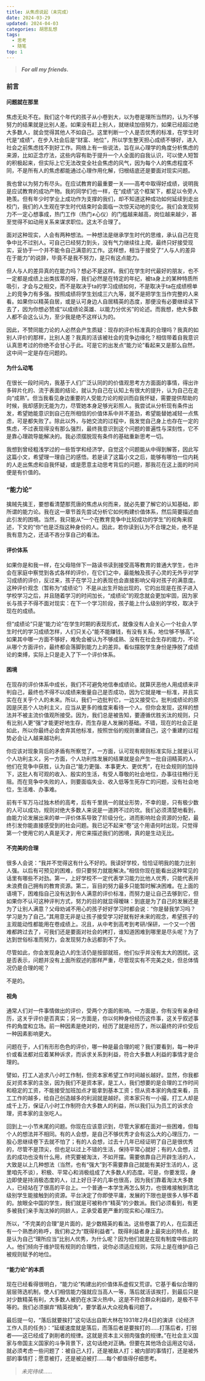 ```yaml
---
title: 从焦虑说起（未完成）
date: 2024-03-29
updated: 2024-04-03
categories: 胡思乱想
tags:
  - 思考
  - 随笔
top: 1
---
```


> _**For all my friends.**_

### 前言

#### 问题就在那里

焦虑无处不在。我们这个年代的孩子从小卷到大，以为卷是理所当然的，认为不够努力的结果就是比别人差。如果没有赶上别人，就继续加倍努力，如果已经超过绝大多数人，就会觉得其他人不如自己。这里判断一个人是否优秀的标准，在学生时代是“成绩”，在步入社会后是“财富、地位”，所以学生整天担心成绩不够好，进入社会之前焦虑找不到好工作。网络上有一些说法，旨在从心理学的角度分析焦虑的来源，比如正念疗法，这些内容有助于提升一个人全面的自我认识，可以使人短暂的积极起来，但实际上它无法改变全社会焦虑的风气，因为每个人的焦虑程度不同，不是所有人的焦虑都能通过心理作用化解，归根结底还是要面对现实问题。

我也曾以为努力有尽头。在应试教育的最重要一关——高考中取得好成绩，说明我是应试教育的成功产物。我的同学们也一样，在“成绩”这个框架下，都足以令旁人艳羡。但有年少时学业上成功作为支撑的我们，却不知道这种成功如何延续到走出校门，我们的人生观在学生时代结束时会面临一次惊天动地的变化。我们会发现努力不一定心想事成，热门工作（热门≠心仪）的门槛越来越高，岗位越来越少，甚至觉得不如动用关系来谋求职位。这太不合理了。

面对这种现实，人会有两种想法。一种想法是继承学生时代的思维，承认自己在竞争中比不过别人。可自己已经努力到头，没有气力继续往上爬，最终只好接受现实，妥协于一个并不能令自己满意的工作。这样想，相当于接受了“人与人的差异在于能力”的说辞，毕竟不是我不努力，是只有这点能力。

但人与人的差异真的在能力吗？想必不是这样。我们在学生时代最好的朋友，也不一定都是成绩上出类拔萃的呀，我们必然是在特定的年纪，被ta身上的某种特质所吸引，才会与之相交，而不是取决于ta的学习成绩如何，不是取决于ta在成绩榜单上的竞争力有多强。按照成绩将学生划成三六九等，就不是把学生当作完整的人来看。如果你以精英自居，或是认可身边人自居精英的态度，那便没有必要继续读下去了，因为你想必赞成“以成绩论英雄、以能力分优劣”的论述。而我想，绝大多数人都不会这么认为，至少我是绝不这样认为的。

因此，不赞同能力论的人必然会产生质疑：现存的评价标准真的合理吗？我真的如别人评价的那样，比别人差？我真的活该被社会的竞争边缘化？相信带着自我意识认真思考过的你绝不会甘心于此。可是它的出发点“能力论”看起来又是那么自然，这中间一定是存在问题的。

#### 为什么动笔

在很长一段时间内，我基于人们广泛认同的的价值观思考方方面面的事情，得出许多碎片化的、流于表面的结论，就认为自己在认知上有很大的提升，认为自己在走向“成熟”。但当我看见身边重要的人受能力论的规训而自我怀疑，需要提供帮助的时候，我却感到无能为力，尽管她本身足够光彩照人。我尝试从分析现有条件出发，希望她能意识到自己在所相信的价值体系中并不差劲，希望能替她减轻一点焦虑，可是都失败了。除此以外，与她交流的过程中，我发觉自己身上也存在一定的焦虑，不过表现得没有那么强烈，最终我意识到这个问题的普遍性与深刻性，它不是靠心理疏导能解决的。我必须摆脱现有条件的基础重新思考一切。

我想到曾经粗浅学过的一些哲学和经济学，自觉这个问题能从中得到解答，因此写这篇小文，希望理一理自己的感悟。若是读了这篇小文之后，能够有哪怕一位内耗的人走出焦虑和自我怀疑，或是愿意主动思考背后的问题，那我花在这上面的时间便是有价值的。

### “能力论”

擒贼先擒王，要想看清楚那荒唐的焦虑从何而来，就必先要了解它的认知基础，即所谓的能力论。我在这一章节首先尝试分析它如何构建价值体系，然后简要描述由此引发的困境。当然，我只能从“一个在教育竞争中比较成功的学生”的视角来叙述，下文的“你”也是泛指这种身份的人。因此，若你读到认为不合理之处，绝不是我有意为之，还请不吝分享自己的看法。

#### 评价体系

如果你是和我一样，在父母陪伴下一路读书读到接受高等教育的普通大学生，也许会在家庭中察觉到各式各样的评价，在它们之中，最能触及孩子心灵的无外乎对学习成绩的评价，反过来，孩子在学习上的表现也会直接影响父母对孩子的满意度。这种评价观念（暂称为“成绩论”）不是从出生开始出现的，它的出现是在孩子进入学校学习之后，并且随着学习的时间加长，“成绩论”的观念就会更加牢固，因为家长与孩子不得不面对现实：在下一个学习阶段，孩子能上什么级别的学校，取决于现在的成绩。

但“成绩论”只是“能力论”在学生时期的表现形式，就像没有人会关心一个社会人学生时代的学习成绩怎样，人们只关心“能不能赚钱，有没有关系，地位够不够高”。如果其中哪一方面不够好，难免会被认为不够成熟、没有在社会生存的能力，不论从哪个方面评价，最终都会落脚到能力上的差异。看似摆脱学生身份是挣脱了成绩论的束缚，实际上只是走入了下一个评价体系。

#### 困境

在现存的评价体系中成长，我们不可避免地信奉成绩论。就算厌恶他人用成绩来评判自己，最终也不得不以成绩来衡量自己是否成功，因为它就是唯一标准，并且实实在在关乎个人的未来。所以，我们一边批判它，一边又接受它。批判成绩论的原因是厌恶个人功利主义，应当从更多的维度来看待一个人。但你会发现，这样的想法并不被主流价值观所接受。因为，我们总是被告知，要遵循优胜劣汰的规则，只有比别人更“强”才能更好地生存，而生存是人发展的基础。不错，现在的社会正是如此，所以你最终必会舍弃其他标准，按照世俗的规则重建自己，这个重建的过程势必会让人越来越功利。

你应该对现象背后的矛盾有所察觉了。一方面，认可现有规则标准实际上就是认可个人功利主义，另一方面，个人功利性发展的结果就是会产生一批自诩精英的人，他们在竞争中获胜，认为自己“能力更强、本事更大、更优秀”，在社会规则的加持下，这批人有可观的收入、殷实的生活，有受人尊敬的社会地位，办事往往畅行无阻。而在竞争中失败的人，则要面临失业、收入低等生死存亡的问题，没有社会地位，生活难、办事难。

前有千军万马过独木桥的高考，后有千里挑一的就业形势，不幸的是，只有极少数的人可以成功，规则对绝大多数人来说是一道跨不过的坎。我们必须清楚地看到，由能力论发展出来的单一评价体系导致了阶级分化，进而影响社会资源的分配，最终引发你能直接感受到的社会问题。我已记不起来“卷”这个用语何时出现，只觉得第一个使用它的人真是天才，用它来描述我们的困境，真的是生动无比。

#### 不完美的合理

很多人会说：“我并不觉得这有什么不好的。我读好学校，恰恰证明我的能力比别人强。以后有可预见的困难，但只要努力就能解决。”相信你现在能看出这种常见的话里有哪些不对劲。第一，上好学校不一定代表学习能力比他人优秀，只能代表并未浪费自己拥有的教育资源。第二，盲目的努力最多只能暂时解决困难。在上面的语境下，困难指自己没有达到令人满意的评价标准，而努力是让自己去够到它，但如果你不认可这种评判方式，努力的目的就显得暧昧：到底是为了自己的发展还是为了让别人满意？父母劝诫不用心的孩子好好学习时都会说：“你是替我学习吗？学习是为了自己。”其用意无非是让孩子接受学习好就有好未来的观念，希望孩子的主观能动性都能用在卷成绩上。况且，从中考到高考到考研/保研，一个又一个困难都跨过去了，可我们还是要面对社会的拷打，谁知道困难到哪里是尽头呢？为了达到世俗标准而努力，会发现努力永远都到不了头。

尽管如此，你会发现身边人的生活仍是按部就班，他们似乎并没有太大的困扰。这是否表示，问题并没有上面所叙述的那样严重，尽管现实有不完美之处，但总体情况仍是合理的呢？

不是的。

#### 视角

通常人们对一件事情做出的评价，受两个方面的影响。一方面是，你有没有亲身经历，这关乎评价是否真实；另一方面是，你以何种身份经历这件事，这关乎叙述事件的角度和立场。前一种因素是绝对的，经历了就是经历了，所以最终的评价受后一种因素影响更大。

问题在于，人们有形形色色的评价，哪一种是最合理的呢？我们要看到，每一种评价或看法都对应着某种诉求，而诉求关系到利益，符合大多数人利益的事情才是合理的。

譬如，打工人追求八小时工作制，但资本家希望工作时间越长越好。显然，你我都反对资本家的主张，因为我们不是资本家，是工人，我们想要的是合理的工作时间和稳定的工资，不能接受加班加点才能拿到基本工资；但从资本家的角度来看，员工工作的越多，给自己创造越多的利润就是越好。资本家只有一小撮，打工人却是成千上万，保证八小时工作制符合大多数人的利益，所以我们认为员工的诉求合理，资本家的主张吃人。

回到上一小节末尾的问题。你现在应该意识到，尽管大家都在面对一些困难，但每个人的想法并不相同。有的人会想，是自己不够优秀才会有这么大的心理压力，一股心思继续卷下去就不怕了；有的人会想，过去十几年已经证明了自己是很优秀的，尽管不是顶尖，但也足以过上不错的生活，保持平常心就好；有的人会想，过去的成功也没有什么用，终究要被淘汰，不如开摆。需要依靠自己开辟生活的人，大致是以上几种想法（当然，也有“强大”到不需要靠自己就能有美好生活的人，这里咱先不谈），积极、平常心和消极组成了大多数人的态度。可是，你要发现，身边即使是持消极态度的人，过上好日子的几率也很高，因为我们靠着淘汰大多数人，已经站在了很高的平台上。一个普通一本学生再怎么努力，也很难接触到清北级别学生能接触到的资源。平台决定了你即使平庸，发展的下限也是很多人够不着的。放眼全中国的学生，我们就是可被称作“精英”的少数派。我们必须看到，有更多被我们亲手淘汰掉的同龄人，正承受着更严重的现实和心理压力。

所以，“不完美的合理”是片面的，是少数精英的看法。这些卷赢了的人，在后面还有一个熟悉的称呼，我们称之为“既得利益者”。既得利益者身上最突出的特点，就是认为自己“理所应当”比别人优秀，为什么呢？因为他们就是在现有制度中胜出的人。他们倾向于维护现有规则的合理性，说你必须适应规则，实际上是在维护自己被规则赋予的地位。

#### “能力论”的本质

现在已经看得很明白，“能力论”构建出的价值体系虚假又荒谬。它基于看似合理的层层筛选机制，使人们相信能力强就应当高人一等，落后就活该挨打，到最后只是对少数精英有利，大多数人被扔在水深火热中。这是不符合群众利益的，是极不平等的。我们必须摒弃“精英视角”，要学着从大众视角看问题了。

最后提一句，“落后就要挨打”这句话出自斯大林在1931年2月4日的演讲《论经济工作人员的任务》：“延缓速度就是落后，而落后者是要挨打的……打落后者，打弱者——这已经成了剥削者的规律。这就是资本主义弱肉强食的规律。”在社会主义国家与帝国主义国家的斗争背景下，这句话绝对正确。但要在其他场合运用这句话，就必须考虑一些问题了：被自己人打，还是被敌人打；被内部的事情打，还是被外部的事情打；愿意被打，还是被迫被打……每个都值得仔细思考。

> _未完待续……_